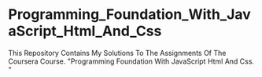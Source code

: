 # Programming_Foundation_With_JavaScript_Html_And_Css
This Repository Contains My Solutions To The Assignments Of The Coursera Course. "Programming Foundation With JavaScript Html And Css. "
